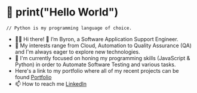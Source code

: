 # 👋 print("Hello World")

`// Python is my programming language of choice.`

- 👨‍💻 Hi there! 👋 I’m Byron, a Software Application Support Engineer.
- 👀 My interests range from Cloud, Automation to Quality Assurance (QA) and I'm always eager to explore new technologies.
- 🌱 I'm currently focused on honing my programming skills (JavaScript & Python) in order to Automate Software Testing and various tasks.
-  Here's a link to my portfolio where all of my recent projects can be found <a href="https://medium.com/@bkintech" target="_blank">Portfolio</a>
- 📫 How to reach me <a href="https://www.linkedin.com/in/byronksmith/" target="_blank">LinkedIn</a>


<!---
byronksmith/byronksmith is a ✨ special ✨ repository because its `README.md` (this file) appears on your GitHub profile.
You can click the Preview link to take a look at your changes.
--->
